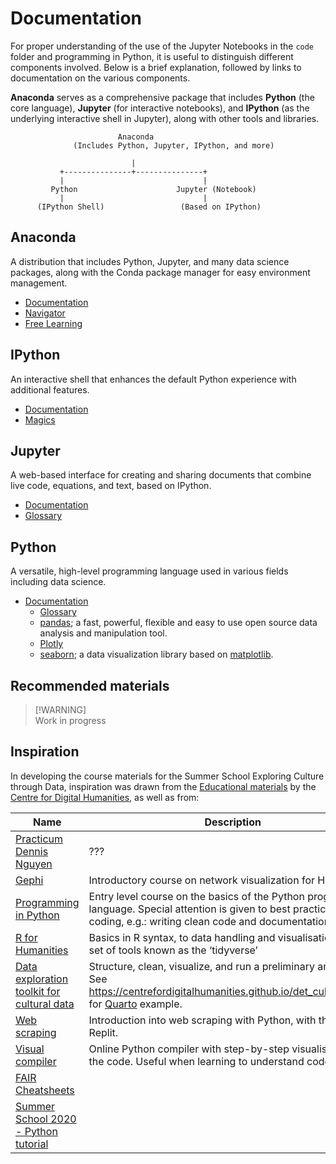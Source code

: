 # Documentation
For proper understanding of the use of the Jupyter Notebooks in the `code` folder and programming in Python, it is useful to distinguish different components involved. Below is a brief explanation, followed by links to documentation on the various components.

**Anaconda** serves as a comprehensive package that includes **Python** (the core language), **Jupyter** (for interactive notebooks), and **IPython** (as the underlying interactive shell in Jupyter), along with other tools and libraries.
```plaintext
                        Anaconda
              (Includes Python, Jupyter, IPython, and more)

                           |
           +---------------+---------------+
           |                               |
         Python                      Jupyter (Notebook)
           |                               |
      (IPython Shell)                 (Based on IPython)
```

## Anaconda
A distribution that includes Python, Jupyter, and many data science packages, along with the Conda package manager for easy environment management.
- [Documentation](https://docs.anaconda.com/)
- [Navigator](https://docs.anaconda.com/navigator/)
- [Free Learning](https://freelearning.anaconda.cloud/)

## IPython
An interactive shell that enhances the default Python experience with additional features.
- [Documentation](https://ipython.readthedocs.io/en/stable/index.html)
- [Magics](https://ipython.readthedocs.io/en/stable/interactive/magics.html)

## Jupyter
A web-based interface for creating and sharing documents that combine live code, equations, and text, based on IPython.
- [Documentation](https://docs.jupyter.org/en/latest/)
- [Glossary](https://docs.jupyter.org/en/latest/glossary.html)

## Python
A versatile, high-level programming language used in various fields including data science.
- [Documentation](https://docs.python.org/3/)
    - [Glossary](https://docs.python.org/3/glossary.html)
    - [pandas](https://pandas.pydata.org/); a fast, powerful, flexible and easy to use open source data analysis and manipulation tool.
    - [Plotly](https://plotly.com/python/)
    - [seaborn](https://seaborn.pydata.org/); a data visualization library based on [matplotlib](https://matplotlib.org/).

## Recommended materials
> [!WARNING]\
> Work in progress

## Inspiration

In developing the course materials for the Summer School Exploring Culture through Data, inspiration was drawn from the [Educational materials](https://github.com/CentreForDigitalHumanities/Education) by the [Centre for Digital Humanities](https://cdh.uu.nl/), as well as from:

| Name | Description |
| --- | --- |
| [Practicum Dennis Nguyen](https://solisservices.sharepoint.com/:f:/r/sites/DataSummerSchool2024-Organisatie/Shared%20Documents/Organisatie/Dennis%20practicum?csf=1&web=1&e=HxsDhg) | ??? | 
| [Gephi](https://github.com/CentreForDigitalHumanities/Gephi/) | Introductory course on network visualization for Humanities. |
| [Programming in Python](https://github.com/UUDigitalHumanitieslab/programming-in-python) | Entry level course on the basics of the Python programming language. Special attention is given to best practices in coding, e.g.: writing clean code and documentation. |
| [R for Humanities](https://github.com/CentreForDigitalHumanities/workshop-r-for-humanities) | Basics in R syntax, to data handling and visualisation using a set of tools known as the ‘tidyverse’ | 
| [Data exploration toolkit for cultural data](https://github.com/CentreForDigitalHumanities/det_cultural_data) | Structure, clean, visualize, and run a preliminary analysis. See https://centrefordigitalhumanities.github.io/det_cultural_data/ for [Quarto](https://quarto.org/) example. |
| [Web scraping](https://github.com/CentreForDigitalHumanities/workshop-web-scraping) | Introduction into web scraping with Python, with the use of Replit. |
| [Visual compiler](https://pythontutor.com/python-compiler.html#mode=edit) | Online Python compiler with step-by-step visualisation of the code. Useful when learning to understand code. |
| [FAIR Cheatsheets](https://github.com/UtrechtUniversity/FAIR-Cheatsheets) | |
| [Summer School 2020 - Python tutorial](https://gitlab.com/utrecht-data-school/education/summer-school/python-tutorial/) | |  
